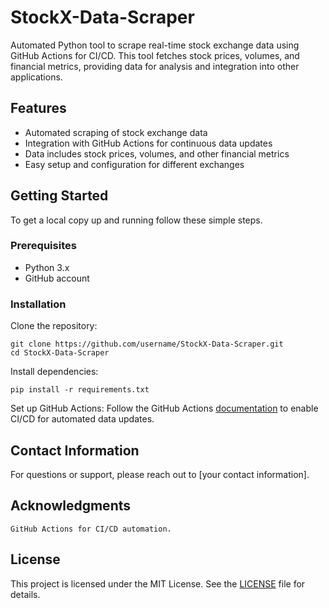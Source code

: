# StockX-Data-Scraper
Automated Python tool to scrape real-time stock exchange data using GitHub Actions for CI/CD. This tool fetches stock prices, volumes, and financial metrics, providing data for analysis and integration into other applications.

## Features

- Automated scraping of stock exchange data
- Integration with GitHub Actions for continuous data updates
- Data includes stock prices, volumes, and other financial metrics
- Easy setup and configuration for different exchanges

## Getting Started

To get a local copy up and running follow these simple steps.

### Prerequisites

- Python 3.x
- GitHub account

### Installation

Clone the repository:

`git clone https://github.com/username/StockX-Data-Scraper.git` <br>
`cd StockX-Data-Scraper`

Install dependencies:

`pip install -r requirements.txt`

Set up GitHub Actions: Follow the GitHub Actions [documentation](https://docs.github.com/en/actions) to enable CI/CD for automated data updates.

## Contact Information

For questions or support, please reach out to [your contact information].

## Acknowledgments

    GitHub Actions for CI/CD automation.

## License

This project is licensed under the MIT License. See the [LICENSE](LICENSE) file for details.
